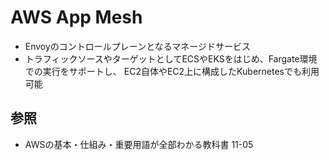 # AWS App Mesh
- Envoyのコントロールプレーンとなるマネージドサービス
- トラフィックソースやターゲットとしてECSやEKSをはじめ、Fargate環境での実行をサポートし、
  EC2自体やEC2上に構成したKubernetesでも利用可能

## 参照
- AWSの基本・仕組み・重要用語が全部わかる教科書 11-05
